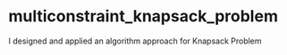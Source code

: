 # multiconstraint_knapsack_problem
 I designed and applied an algorithm approach for Knapsack Problem
